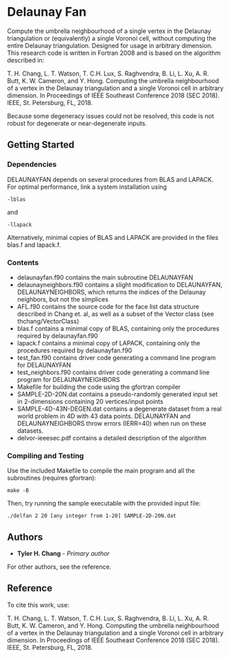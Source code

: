# Delaunay Fan

Compute the umbrella neighbourhood of a single vertex in the Delaunay
triangulation or (equivalently) a single Voronoi cell, without
computing the entire Delaunay triangulation.
Designed for usage in arbitrary dimension.
This research code is written in Fortran 2008 and is based on the algorithm
described in:

T. H. Chang, L. T. Watson, T. C.H. Lux, S. Raghvendra, B. Li, L. Xu,
A. R. Butt, K. W. Cameron, and Y. Hong. Computing the umbrella
neighbourhood of a vertex in the Delaunay triangulation and a single
Voronoi cell in arbitrary dimension. In Proceedings of IEEE Southeast
Conference 2018 (SEC 2018). IEEE, St. Petersburg, FL, 2018.

Because some degeneracy issues could not be resolved, this code is not
robust for degenerate or near-degenerate inputs.

## Getting Started

### Dependencies

DELAUNAYFAN depends on several procedures from BLAS and LAPACK.
For optimal performance, link a system installation using
```
-lblas
```
and
```
-llapack
```
Alternatively, minimal copies of BLAS and LAPACK are provided in the files
blas.f and lapack.f.

### Contents

 - delaunayfan.f90 contains the main subroutine DELAUNAYFAN
 - delaunayneighbors.f90 contains a slight modification to DELAUNAYFAN,
   DELAUNAYNEIGHBORS, which returns the indices of the Delaunay neighbors,
   but not the simplices
 - AFL.f90 contains the source code for the face list data structure described in Chang et. al, as well as a subset of the Vector class (see thchang/VectorClass)
 - blas.f contains a minimal copy of BLAS, containing only the procedures required by delaunayfan.f90
 - lapack.f contains a minimal copy of LAPACK, containing only the procedures required by delaunayfan.f90
 - test\_fan.f90 contains driver code generating a command line program for
   DELAUNAYFAN
 - test\_neighbors.f90 contains driver code generating a command line program
   for DELAUNAYNEIGHBORS
 - Makefile for building the code using the gfortran compiler
 - SAMPLE-2D-20N.dat contains a pseudo-randomly generated input set in
   2-dimensions containing 20 vertices/input points
 - SAMPLE-4D-43N-DEGEN.dat contains a degenerate dataset from a real world
   problem in 4D with 43 data points. DELAUNAYFAN and DELAUNAYNEIGHBORS
   throw errors (IERR=40) when run on these datasets.
 - delvor-ieeesec.pdf contains a detailed description of the algorithm

### Compiling and Testing

Use the included Makefile to compile the main program and all the subroutines (requires gfortran):
```
make -B
```
Then, try running the sample executable with the provided input file:
```
./delfan 2 20 [any integer from 1-20] SAMPLE-2D-20N.dat
```

## Authors

* **Tyler H. Chang** - *Primary author*

For other authors, see the reference.

## Reference

To cite this work, use:

T. H. Chang, L. T. Watson, T. C.H. Lux, S. Raghvendra, B. Li, L. Xu,
A. R. Butt, K. W. Cameron, and Y. Hong. Computing the umbrella
neighbourhood of a vertex in the Delaunay triangulation and a single
Voronoi cell in arbitrary dimension. In Proceedings of IEEE Southeast
Conference 2018 (SEC 2018). IEEE, St. Petersburg, FL, 2018.
